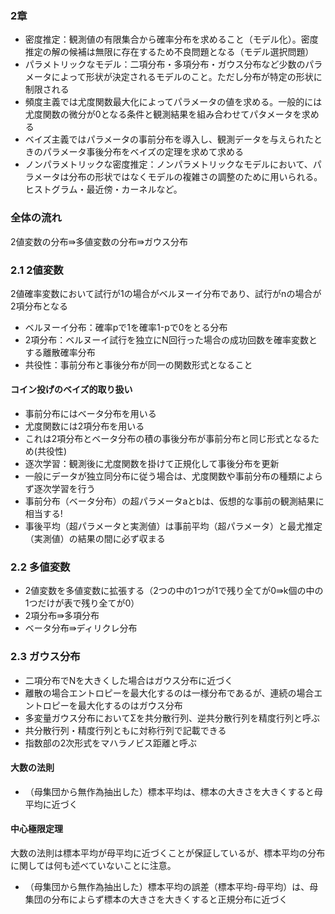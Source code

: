 ### 2章
* 密度推定：観測値の有限集合から確率分布を求めること（モデル化）。密度推定の解の候補は無限に存在するため不良問題となる（モデル選択問題）
* パラメトリックなモデル：二項分布・多項分布・ガウス分布など少数のパラメータによって形状が決定されるモデルのこと。ただし分布が特定の形状に制限される
* 頻度主義では尤度関数最大化によってパラメータの値を求める。一般的には尤度関数の微分が0となる条件と観測結果を組み合わせてパタメータを求める
* ベイズ主義ではパラメータの事前分布を導入し、観測データを与えられたときのパラメータ事後分布をベイズの定理を求めて求める
* ノンパラメトリックな密度推定：ノンパラメトリックなモデルにおいて、パラメータは分布の形状ではなくモデルの複雑さの調整のために用いられる。ヒストグラム・最近傍・カーネルなど。

### 全体の流れ
2値変数の分布⇛多値変数の分布⇛ガウス分布

### 2.1 2値変数
2値確率変数において試行が1の場合がベルヌーイ分布であり、試行がnの場合が2項分布となる
* ベルヌーイ分布：確率pで1を確率1-pで0をとる分布
* 2項分布：ベルヌーイ試行を独立にN回行った場合の成功回数を確率変数とする離散確率分布
* 共役性：事前分布と事後分布が同一の関数形式となること

#### コイン投げのベイズ的取り扱い
* 事前分布にはベータ分布を用いる
* 尤度関数には2項分布を用いる
* これは2項分布とベータ分布の積の事後分布が事前分布と同じ形式となるため(共役性)
* 逐次学習：観測後に尤度関数を掛けて正規化して事後分布を更新
* 一般にデータが独立同分布に従う場合は、尤度関数や事前分布の種類によらず逐次学習を行う
* 事前分布（ベータ分布）の超パラメータaとbは、仮想的な事前の観測結果に相当する!
* 事後平均（超パラメータと実測値）は事前平均（超パラメータ）と最尤推定（実測値）の結果の間に必ず収まる

### 2.2 多値変数
* 2値変数を多値変数に拡張する（2つの中の1つが1で残り全てが0⇛k個の中の1つだけが表で残り全てが0）
* 2項分布⇛多項分布
* ベータ分布⇛ディリクレ分布

### 2.3 ガウス分布
* 二項分布でNを大きくした場合はガウス分布に近づく
* 離散の場合エントロピーを最大化するのは一様分布であるが、連続の場合エントロピーを最大化するのはガウス分布
* 多変量ガウス分布においてΣを共分散行列、逆共分散行列を精度行列と呼ぶ
* 共分散行列・精度行列ともに対称行列で記載できる
* 指数部の2次形式をマハラノビス距離と呼ぶ

#### 大数の法則 
* （母集団から無作為抽出した）標本平均は、標本の大きさを大きくすると母平均に近づく

#### 中心極限定理
大数の法則は標本平均が母平均に近づくことが保証しているが、標本平均の分布に関しては何も述べていないことに注意。
* （母集団から無作為抽出した）標本平均の誤差（標本平均-母平均）は、母集団の分布によらず標本の大きさを大きくすると正規分布に近づく
